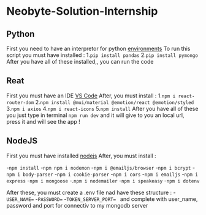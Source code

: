 # Neobyte-Solution-Internship

## Python

First you need to have an interpretor for python [environments](https://code.visualstudio.com/docs/python/environments)
To run this script you must have installed : 1.`pip install pandas` 2.`pip install pymongo`
After you have all of these installed,, you can run the code

## Reat

First you must have an IDE [VS Code](https://code.visualstudio.com/)
After, you must install : 1.`npm i react-router-dom` 2.`npm install @mui/material @emotion/react @emotion/styled` 3.`npm i axios` 4.`npm i react-icons` 5.`npm install`
After you have all of these you just type in terminal `npm run dev` and it will give to you an local url, press it and will see the app !

## NodeJS

First you must have installed [nodejs](https://nodejs.org/en)
After, you must install :

  -`npm install` 
  -`npm npm i nodemon` 
  -`npm i @emailjs/browser` 
  -`npm i bcrypt` 
  -`npm i body-parser` 
  -`npm i cookie-parser` 
  -`npm i cors` 
  -`npm i emailjs` 
  -`npm i express` 
  -`npm i mongoose` 
  -.`npm i nodemailer` 
  -`npm i speakeasy` 
  -`npm i dotenv`

After these, you must create a .env file nad have these structure :
-`USER_NAME=`
-`PASSWORD=`
-`TOKEN_SERVER_PORT= `
and complete with user_name, password and port for connectiv to my mongodb server
